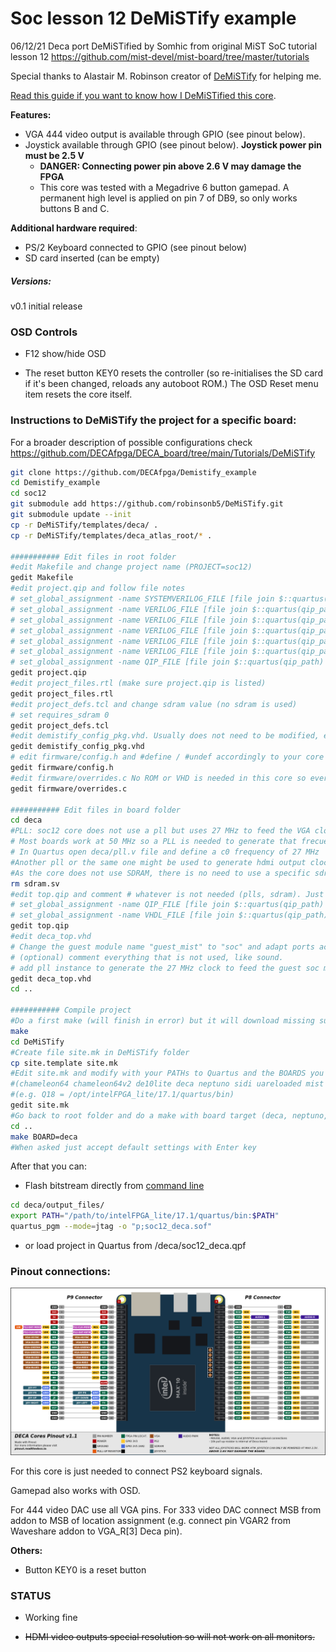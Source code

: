 # Soc lesson 12 DeMiSTify example

06/12/21 Deca port DeMiSTified by Somhic from original MiST SoC tutorial lesson 12 https://github.com/mist-devel/mist-board/tree/master/tutorials

Special thanks to Alastair M. Robinson creator of [DeMiSTify](https://github.com/robinsonb5/DeMiSTify) for helping me. 

[Read this guide if you want to know how I DeMiSTified this core](https://github.com/DECAfpga/DECA_board/tree/main/Tutorials/DeMiSTify).

**Features:**

* VGA 444 video output is available through GPIO (see pinout below). 
* Joystick available through GPIO  (see pinout below).  **Joystick power pin must be 2.5 V**
  * **DANGER: Connecting power pin above 2.6 V may damage the FPGA**
  * This core was tested with a Megadrive 6 button gamepad. A permanent high level is applied on pin 7 of DB9, so only works buttons B and C.

**Additional hardware required**:

- PS/2 Keyboard connected to GPIO  (see pinout below)
- SD card inserted (can be empty)

##### Versions:

v0.1 initial release

### OSD Controls

* F12 show/hide OSD 

* The reset button KEY0 resets the controller (so re-initialises the SD card if it's been changed, reloads any autoboot ROM.) The OSD Reset menu item resets the core itself.

  

### Instructions to DeMiSTify the project for a specific board:

For a broader description of possible configurations check https://github.com/DECAfpga/DECA_board/tree/main/Tutorials/DeMiSTify

```sh
git clone https://github.com/DECAfpga/Demistify_example
cd Demistify_example
cd soc12
git submodule add https://github.com/robinsonb5/DeMiSTify.git
git submodule update --init 
cp -r DeMiSTify/templates/deca/ .
cp -r DeMiSTify/templates/deca_atlas_root/* .

########### Edit files in root folder
#edit Makefile and change project name (PROJECT=soc12)
gedit Makefile 
#edit project.qip and follow file notes
# set_global_assignment -name SYSTEMVERILOG_FILE [file join $::quartus(qip_path) rgb2ypbpr.sv]
# set_global_assignment -name VERILOG_FILE [file join $::quartus(qip_path) video.v]
# set_global_assignment -name VERILOG_FILE [file join $::quartus(qip_path) scandoubler.v]
# set_global_assignment -name VERILOG_FILE [file join $::quartus(qip_path) user_io.v]
# set_global_assignment -name VERILOG_FILE [file join $::quartus(qip_path) osd.v]
# set_global_assignment -name VERILOG_FILE [file join $::quartus(qip_path) soc.v]
# set_global_assignment -name QIP_FILE [file join $::quartus(qip_path) image.qip]
gedit project.qip 
#edit project_files.rtl (make sure project.qip is listed)
gedit project_files.rtl
#edit project_defs.tcl and change sdram value (no sdram is used)
# set requires_sdram 0
gedit project_defs.tcl
#edit demistify_config_pkg.vhd. Usually does not need to be modified, except component guest_mist. In this example we will define the component later in the board_top.vhd so doesn't need to modify this file
gedit demistify_config_pkg.vhd 
# edit firmware/config.h and #define / #undef accordingly to your core options. For this simple core example we can leave it as it is by default
gedit firmware/config.h 
#edit firmware/overrides.c No ROM or VHD is needed in this core so everything can be removed, but we can leave it as it is if we want to show the OSD at startup 
gedit firmware/overrides.c 

########### Edit files in board folder
cd deca
#PLL: soc12 core does not use a pll but uses 27 MHz to feed the VGA clock
# Most boards work at 50 MHz so a PLL is needed to generate that frecuency
# In Quartus open deca/pll.v file and define a c0 frequency of 27 MHz  
#Another pll or the same one might be used to generate hdmi output clock (pll2 folder)
#As the core does not use SDRAM, there is no need to use a specific sdram controller 
rm sdram.sv
#edit top.qip and comment # whatever is not needed (plls, sdram). Just leave these lines
# set_global_assignment -name QIP_FILE [file join $::quartus(qip_path) pll.qip]
# set_global_assignment -name VHDL_FILE [file join $::quartus(qip_path) deca_top.vhd]
gedit top.qip
#edit deca_top.vhd
# Change the guest module name "guest_mist" to "soc" and adapt ports accordingly to soc.v top Mist core file
# (optional) comment everything that is not used, like sound.
# add pll instance to generate the 27 MHz clock to feed the guest soc module
gedit deca_top.vhd
cd ..

########### Compile project
#Do a first make (will finish in error) but it will download missing submodules 
make
cd DeMiSTify
#Create file site.mk in DeMiSTify folder 
cp site.template site.mk
#Edit site.mk and modify with your PATHs to Quartus and the BOARDS you are porting to
#(chameleon64 chameleon64v2 de10lite deca neptuno sidi uareloaded mist atlas_cyc...)
#(e.g. Q18 = /opt/intelFPGA_lite/17.1/quartus/bin)
gedit site.mk
#Go back to root folder and do a make with board target (deca, neptuno, uareloaded, atlas_cyc, ...).  If not specified it will compile for all targets. 
cd ..
make BOARD=deca
#When asked just accept default settings with Enter key
```

After that you can:

* Flash bitstream directly from [command line](https://github.com/DECAfpga/DECA_binaries#flash-bitstream-to-fgpa-with-quartus)

```sh
cd deca/output_files/
export PATH="/path/to/intelFPGA_lite/17.1/quartus/bin:$PATH"
quartus_pgm --mode=jtag -o "p;soc12_deca.sof"
```

* or load project in Quartus from /deca/soc12_deca.qpf

### Pinout connections:

![pinout_deca](pinout_deca.png)

For this core is just needed to connect PS2 keyboard signals. 

Gamepad also works with OSD.

For 444 video DAC use all VGA pins. For 333 video DAC connect MSB from addon to MSB of location assignment (e.g. connect pin VGAR2 from Waveshare addon to VGA_R[3] Deca pin).

**Others:**

* Button KEY0 is a reset button

### STATUS

* Working fine

* ~~HDMI video outputs special resolution so will not work on all monitors.~~ 



